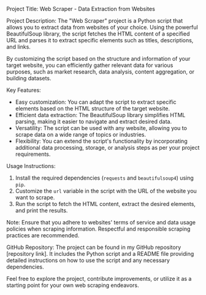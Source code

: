 Project Title: Web Scraper - Data Extraction from Websites

Project Description:
The "Web Scraper" project is a Python script that allows you to extract data from websites of your choice. Using the powerful BeautifulSoup library, the script fetches the HTML content of a specified URL and parses it to extract specific elements such as titles, descriptions, and links.

By customizing the script based on the structure and information of your target website, you can efficiently gather relevant data for various purposes, such as market research, data analysis, content aggregation, or building datasets.

Key Features:
- Easy customization: You can adapt the script to extract specific elements based on the HTML structure of the target website.
- Efficient data extraction: The BeautifulSoup library simplifies HTML parsing, making it easier to navigate and extract desired data.
- Versatility: The script can be used with any website, allowing you to scrape data on a wide range of topics or industries.
- Flexibility: You can extend the script's functionality by incorporating additional data processing, storage, or analysis steps as per your project requirements.

Usage Instructions:
1. Install the required dependencies (`requests` and `beautifulsoup4`) using `pip`.
2. Customize the `url` variable in the script with the URL of the website you want to scrape.
3. Run the script to fetch the HTML content, extract the desired elements, and print the results.

Note: Ensure that you adhere to websites' terms of service and data usage policies when scraping information. Respectful and responsible scraping practices are recommended.

GitHub Repository:
The project can be found in my GitHub repository [repository link]. It includes the Python script and a README file providing detailed instructions on how to use the script and any necessary dependencies.

Feel free to explore the project, contribute improvements, or utilize it as a starting point for your own web scraping endeavors.
